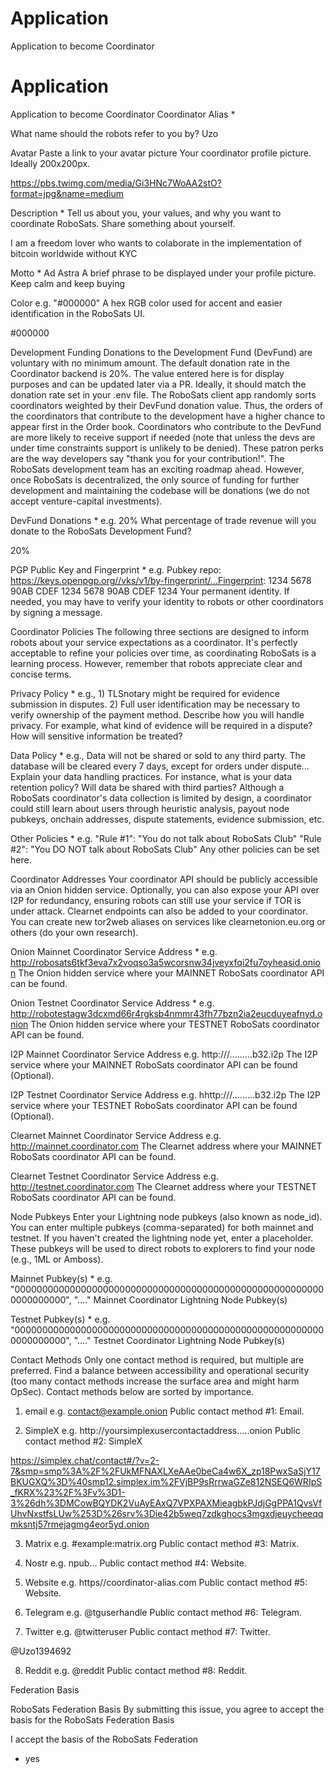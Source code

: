 # Application
Application to become Coordinator
# Application
Application to become Coordinator
Coordinator Alias
*

What name should the robots refer to you by? Uzo

Avatar
Paste a link to your avatar picture
Your coordinator profile picture. Ideally 200x200px.

https://pbs.twimg.com/media/Gi3HNc7WoAA2stO?format=jpg&name=medium

Description
*
Tell us about you, your values, and why you want to coordinate RoboSats.
Share something about yourself.

I am a freedom lover who wants to colaborate in the implementation of bitcoin worldwide without KYC

Motto
*
Ad Astra
A brief phrase to be displayed under your profile picture.
Keep calm and keep buying

Color
e.g. "#000000"
A hex RGB color used for accent and easier identification in the RoboSats UI.

#000000

Development Funding
Donations to the Development Fund (DevFund) are voluntary with no minimum amount. The default donation rate in the Coordinator backend is 20%. The value entered here is for display purposes and can be updated later via a PR. Ideally, it should match the donation rate set in your .env file. The RoboSats client app randomly sorts coordinators weighted by their DevFund donation value. Thus, the orders of the coordinators that contribute to the development have a higher chance to appear first in the Order book. Coordinators who contribute to the DevFund are more likely to receive support if needed (note that unless the devs are under time constraints support is unlikely to be denied). These patron perks are the way developers say "thank you for your contribution!". The RoboSats development team has an exciting roadmap ahead. However, once RoboSats is decentralized, the only source of funding for further development and maintaining the codebase will be donations (we do not accept venture-capital investments).

DevFund Donations
*
e.g. 20%
What percentage of trade revenue will you donate to the RoboSats Development Fund?

20%

PGP Public Key and Fingerprint
*
e.g. Pubkey repo: https://keys.openpgp.org//vks/v1/by-fingerprint/...Fingerprint: 1234 5678 90AB CDEF 1234 5678 90AB CDEF 1234
Your permanent identity. If needed, you may have to verify your identity to robots or other coordinators by signing a message.

Coordinator Policies
The following three sections are designed to inform robots about your service expectations as a coordinator. It's perfectly acceptable to refine your policies over time, as coordinating RoboSats is a learning process. However, remember that robots appreciate clear and concise terms.

Privacy Policy
*
e.g., 1) TLSnotary might be required for evidence submission in disputes. 2) Full user identification may be necessary to verify ownership of the payment method.
Describe how you will handle privacy. For example, what kind of evidence will be required in a dispute? How will sensitive information be treated?

Data Policy
*
e.g., Data will not be shared or sold to any third party. The database will be cleared every 7 days, except for orders under dispute...
Explain your data handling practices. For instance, what is your data retention policy? Will data be shared with third parties? Although a RoboSats coordinator's data collection is limited by design, a coordinator could still learn about users through heuristic analysis, payout node pubkeys, onchain addresses, dispute statements, evidence submission, etc.

Other Policies
*
e.g.
"Rule #1": "You do not talk about RoboSats Club"
"Rule #2": "You DO NOT talk about RoboSats Club"
Any other policies can be set here.

Coordinator Addresses
Your coordinator API should be publicly accessible via an Onion hidden service. Optionally, you can also expose your API over I2P for redundancy, ensuring robots can still use your service if TOR is under attack. Clearnet endpoints can also be added to your coordinator. You can create new tor2web aliases on services like clearnetonion.eu.org or others (do your own research).

Onion Mainnet Coordinator Service Address
*
e.g. http://robosats6tkf3eva7x2voqso3a5wcorsnw34jveyxfqi2fu7oyheasid.onion
The Onion hidden service where your MAINNET RoboSats coordinator API can be found.

Onion Testnet Coordinator Service Address
*
e.g. http://robotestagw3dcxmd66r4rgksb4nmmr43fh77bzn2ia2eucduyeafnyd.onion
The Onion hidden service where your TESTNET RoboSats coordinator API can be found.

I2P Mainnet Coordinator Service Address
e.g. http:///.........b32.i2p
The I2P service where your MAINNET RoboSats coordinator API can be found (Optional).

I2P Testnet Coordinator Service Address
e.g. hhttp:///.........b32.i2p
The I2P service where your TESTNET RoboSats coordinator API can be found (Optional).

Clearnet Mainnet Coordinator Service Address
e.g. http://mainnet.coordinator.com
The Clearnet address where your MAINNET RoboSats coordinator API can be found.

Clearnet Testnet Coordinator Service Address
e.g. http://testnet.coordinator.com
The Clearnet address where your TESTNET RoboSats coordinator API can be found.

Node Pubkeys
Enter your Lightning node pubkeys (also known as node_id). You can enter multiple pubkeys (comma-separated) for both mainnet and testnet. If you haven't created the lightning node yet, enter a placeholder. These pubkeys will be used to direct robots to explorers to find your node (e.g., 1ML or Amboss).

Mainnet Pubkey(s)
*
e.g. "000000000000000000000000000000000000000000000000000000000000000000", "...."
Mainnet Coordinator Lightning Node Pubkey(s)

Testnet Pubkey(s)
*
e.g. "000000000000000000000000000000000000000000000000000000000000000000", "...."
Testnet Coordinator Lightning Node Pubkey(s)

Contact Methods
Only one contact method is required, but multiple are preferred. Find a balance between accessibility and operational security (too many contact methods increase the surface area and might harm OpSec).
Contact methods below are sorted by importance.

1. email
e.g. contact@example.onion
Public contact method #1: Email.

2. SimpleX
e.g. http://yoursimplexusercontactaddress.....onion
Public contact method #2: SimpleX

https://simplex.chat/contact#/?v=2-7&smp=smp%3A%2F%2FUkMFNAXLXeAAe0beCa4w6X_zp18PwxSaSjY17BKUGXQ%3D%40smp12.simplex.im%2FVjBP9sRrrwaGZe812NSEQ6WRIpS_fKRX%23%2F%3Fv%3D1-3%26dh%3DMCowBQYDK2VuAyEAxQ7VPXPAXMieagbkPJdjGgPPA1QvsVfUhvNxstfsLUw%253D%26srv%3Die42b5weq7zdkghocs3mgxdjeuycheeqqmksntj57rmejagmg4eor5yd.onion

3. Matrix
e.g. #example:matrix.org
Public contact method #3: Matrix.

4. Nostr
e.g. npub...
Public contact method #4: Website.

5. Website
e.g. https//coordinator-alias.com
Public contact method #5: Website.

6. Telegram
e.g. @tguserhandle
Public contact method #6: Telegram.

7. Twitter
e.g. @twitteruser
Public contact method #7: Twitter.

@Uzo1394692

8. Reddit
e.g. @reddit
Public contact method #8: Reddit.

Federation Basis

RoboSats Federation Basis
By submitting this issue, you agree to accept the basis for the RoboSats Federation Basis


I accept the basis of the RoboSats Federation
* yes
